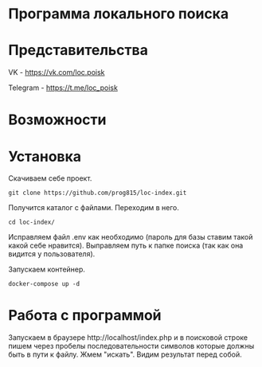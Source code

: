 # Программа локального поиска

# Представительства

VK - https://vk.com/loc.poisk

Telegram - https://t.me/loc_poisk

# Возможности



# Установка
Скачиваем себе проект.
```
git clone https://github.com/prog815/loc-index.git
```
Получится каталог с файлами. Переходим в него.
```
cd loc-index/
```
Исправляем файл .env как необходимо (пароль для базы ставим такой какой себе нравится). Выправляем путь к папке поиска (так как она видится у пользователя).

Запускаем контейнер.
```
docker-compose up -d
```

# Работа с программой
Запускаем в браузере http://localhost/index.php и в поисковой строке пишем через пробелы последовательности символов которые должны быть в пути к файлу. Жмем "искать". Видим результат перед собой.


